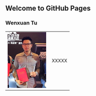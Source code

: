 ## Welcome to GitHub Pages

### Wenxuan Tu

<table class="imgtable">
  <tr>
    <td>
      <img src="/photo.jpg" width="120px"  />&nbsp;
    </td>
    <td align="left">
      XXXXX
    </td>
 </tr>
</table>
